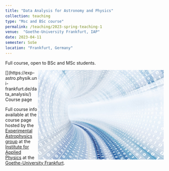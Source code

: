 ```yaml
---
title: "Data Analysis for Astronomy and Physics"
collection: teaching
type: "Msc and BSc course"
permalink: /teaching/2023-spring-teaching-1
venue:  "Goethe-University Frankfurt, IAP"
date: 2023-04-11
semester: SoSe
location: "Frankfurt, Germany"
---
```






Full course, open to BSc and MSc students.

<img style="float: right;" src="/images/Data-Large_edit_small.jpg" width="400">
[<i class="fas fa-link"></i>](https://exp-astro.physik.uni-frankfurt.de/data_analysis/)  Course page

Full course info available at the course page hosted by the [Experimental Astrophysics group](https://exp-astro.de) at the [Institute for Applied Physics](https://www.uni-frankfurt.de/49311579/) at the [Goethe-University Frankfurt](https://www.uni-frankfurt.de).
